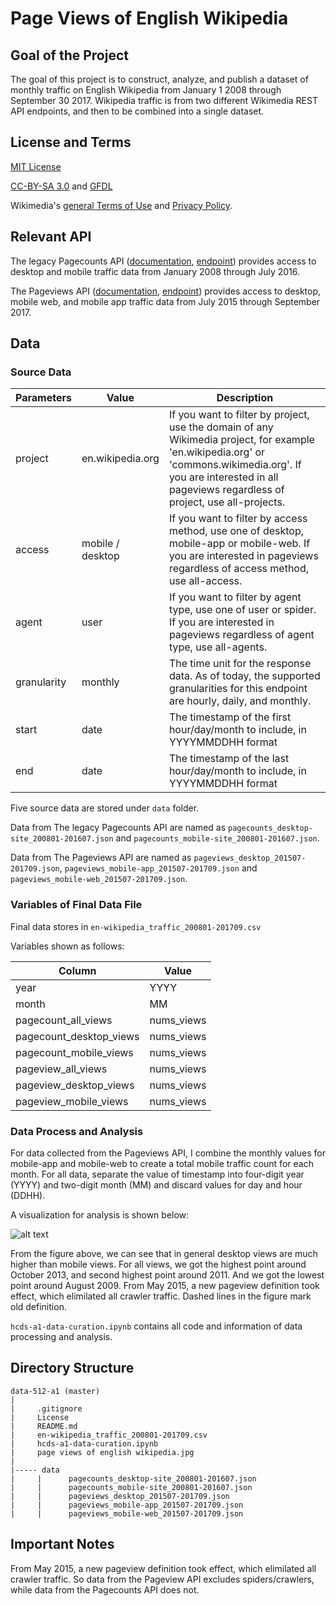 # Page Views of English Wikipedia

## Goal of the Project
The goal of this project is to construct, analyze, and publish a dataset of monthly traffic on English Wikipedia from January 1 2008 through September 30 2017. Wikipedia traffic is from two different Wikimedia REST API endpoints, and then to be combined into a single dataset. 

## License and Terms
[MIT License](https://opensource.org/licenses/MIT)

[CC-BY-SA 3.0](https://creativecommons.org/licenses/by-sa/3.0/) and [GFDL](https://www.gnu.org/copyleft/fdl.html)

Wikimedia's [general Terms of Use](https://wikimediafoundation.org/wiki/Terms_of_Use/en) and [Privacy Policy](https://wikimediafoundation.org/wiki/Privacy_policy).

## Relevant API
The legacy Pagecounts API ([documentation](https://wikitech.wikimedia.org/wiki/Analytics/AQS/Legacy_Pagecounts), [endpoint](https://wikimedia.org/api/rest_v1/#!/Pagecounts_data_%28legacy%29/get_metrics_legacy_pagecounts_aggregate_project_access_site_granularity_start_end)) provides access to desktop and mobile traffic data from January 2008 through July 2016.

The Pageviews API ([documentation](https://wikitech.wikimedia.org/wiki/Analytics/AQS/Pageviews), [endpoint](https://wikimedia.org/api/rest_v1/#!/Pageviews_data/get_metrics_pageviews_aggregate_project_access_agent_granularity_start_end)) provides access to desktop, mobile web, and mobile app traffic data from July 2015 through September 2017.

## Data

### Source Data

|  Parameters | Value  | Description  |
|---|---|---|
| project  |  en.wikipedia.org |If you want to filter by project, use the domain of any Wikimedia project, for example 'en.wikipedia.org' or 'commons.wikimedia.org'. If you are interested in all pageviews regardless of project, use all-projects.|
|  access |  mobile / desktop | If you want to filter by access method, use one of desktop, mobile-app or mobile-web. If you are interested in pageviews regardless of access method, use all-access.|
|  agent |  user | If you want to filter by agent type, use one of user or spider. If you are interested in pageviews regardless of agent type, use all-agents.|
|  granularity |  monthly | The time unit for the response data. As of today, the supported granularities for this endpoint are hourly, daily, and monthly.|
|  start | date  |The timestamp of the first hour/day/month to include, in YYYYMMDDHH format|
|  end |  date | The timestamp of the last hour/day/month to include, in YYYYMMDDHH format|

Five source data are stored under  ```data``` folder. 

Data from The legacy Pagecounts API are named as ```pagecounts_desktop-site_200801-201607.json``` and ```pagecounts_mobile-site_200801-201607.json```.  

Data from The Pageviews API are named as ```pageviews_desktop_201507-201709.json```, ```pageviews_mobile-app_201507-201709.json``` and ```pageviews_mobile-web_201507-201709.json```.

### Variables of Final Data File

Final data stores in ```en-wikipedia_traffic_200801-201709.csv```

Variables shown as follows:

|  Column | Value  |
|---|---|
| year  |  YYYY |
|  month |  MM |
|  pagecount_all_views |  nums_views | 
|  pagecount_desktop_views |  nums_views |
|  pagecount_mobile_views | nums_views  |
|  pageview_all_views |  nums_views |
|  pageview_desktop_views |  nums_views |
|  pageview_mobile_views | nums_views  |

### Data Process and Analysis

For data collected from the Pageviews API, I combine the monthly values for mobile-app and mobile-web to create a total mobile traffic count for each month. For all data, separate the value of timestamp into four-digit year (YYYY) and two-digit month (MM) and discard values for day and hour (DDHH).

A visualization for analysis is shown below:

![alt text](http://i68.tinypic.com/2qi8nsy.jpg)

From the figure above, we can see that in general desktop views are much higher than mobile views. For all views, we got the highest point around October 2013, and second highest point around 2011. And we got the lowest point around August 2009. From May 2015, a new pageview definition took effect, which elimilated all crawler traffic. Dashed lines in the figure mark old definition.

```hcds-a1-data-curation.ipynb``` contains all code and information of data processing and analysis.


## Directory Structure
```
data-512-a1 (master)
|
|     .gitignore
|     License
|     README.md
|     en-wikipedia_traffic_200801-201709.csv
|     hcds-a1-data-curation.ipynb
|     page views of english wikipedia.jpg
|	    
|----- data
|     |      pagecounts_desktop-site_200801-201607.json
|     |      pagecounts_mobile-site_200801-201607.json
|     |      pageviews_desktop_201507-201709.json
|     |      pageviews_mobile-app_201507-201709.json
|     |      pageviews_mobile-web_201507-201709.json
```
## Important Notes

From May 2015, a new pageview definition took effect, which elimilated all crawler traffic. So data from the Pageview API excludes spiders/crawlers, while data from the Pagecounts API does not.
